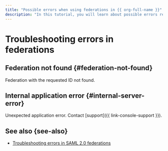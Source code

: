 ```yaml
---
title: "Possible errors when using federations in {{ org-full-name }}"
description: "In this tutorial, you will learn about possible errors related to federations."
---
```


# Troubleshooting errors in federations

## Federation not found {#federation-not-found}

Federation with the requested ID not found.

## Internal application error {#internal-server-error}

Unexpected application error. Contact [support]({{ link-console-support }}).

## See also {see-also}

* [Troubleshooting errors in SAML 2.0 federations](saml-diagnostics.md)
